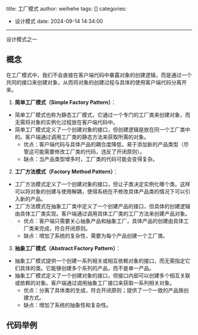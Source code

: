 title: 工厂模式
author: weihehe
tags: []
categories:
  - 设计模式
date: 2024-09-14 14:34:00
---
设计模式之一
<!--more-->

## 概念

在工厂模式中，我们不会直接在客户端代码中暴露对象的创建逻辑，而是通过一个共同的接口来创建对象，从而将对象的创建过程与具体的使用客户端代码分离开来。

1. **简单工厂模式（Simple Factory Pattern）**：
  - 简单工厂模式也称为静态工厂模式，它通过一个专门的工厂类来创建对象，而无需将对象的实例化过程放在客户端代码中。
  - 简单工厂模式定义了一个创建对象的接口，但创建逻辑是放在同一个工厂类中的。客户端通过调用工厂类的静态方法来获取所需的对象。
  	- 优点：客户端代码与具体产品的耦合度降低，易于添加新的产品类型（尽管这可能需要修改工厂类的代码，违反了开闭原则）。
  	- 缺点：当产品类型增多时，工厂类的代码可能会变得复杂。
2. **工厂方法模式（Factory Method Pattern）**：
  - 工厂方法模式定义了一个创建对象的接口，但让子类决定实例化哪个类。这样可以将对象的创建与使用解耦，使得系统在不修改具体产品类的情况下可以引入新的产品。
  - 工厂方法模式在抽象工厂类中定义了一个创建产品的接口，但具体的创建逻辑由具体工厂类实现。客户端通过调用具体工厂类的工厂方法来创建产品对象。
  	- 优点：客户端只需要关心抽象产品和抽象工厂，具体产品的创建由具体工厂类来完成，符合开闭原则。
  	- 缺点：增加了系统的复杂性，需要为每个产品创建一个工厂类。
3. **抽象工厂模式（Abstract Factory Pattern）**：
  - 抽象工厂模式提供一个创建一系列相关或相互依赖对象的接口，而无需指定它们具体的类。它能够创建多个系列的产品，而不是单一产品。
  - 抽象工厂模式定义了一个创建对象的接口，但接口内部可以创建多个相互关联或依赖的对象。客户端通过调用抽象工厂接口来获取一系列相关对象。
  	- 优点：分离了具体类的生成，符合开闭原则；提供了一个一致的产品族创建方式。
  	- 缺点：增加了系统的抽象性和复杂性。

## 代码举例


